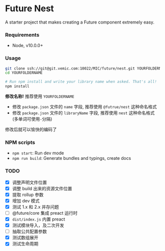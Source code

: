 # Future Nest

A starter project that makes creating a Future component extremely easy.

### Requirements

- Node, v10.0.0+

### Usage

```bash
git clone ssh://git@git.vemic.com:10022/MIC/future/nest.git YOURFOLDERNAME
cd YOURFOLDERNAME

# Run npm install and write your library name when asked. That's all!
npm install
```

**修改名称!** 推荐使用 `YOURFOLDERNAME`
- 修改 `package.json` 文件的 `name` 字段, 推荐使用 `@futrue/nest` 这种命名格式
- 修改 `package.json` 文件的 `libraryName` 字段, 推荐使用 `nest` 这种命名格式(多单词可使用`-`分隔)

修改后就可以愉快的编码了

### NPM scripts

 - `npm start`: Run dev mode
 - `npm run build`: Generate bundles and typings, create docs


### TODO

- [x] 调整声明文件位置
- [x] 调整 build 出来的资源文件位置
- [x] 提取 rollup 参数
- [x] 增加 dev 模式
- [x] 测试 1.x 和 2.x 并存问题
- [ ] @future/core 集成 preact 运行时
- [x] `dist/index.js` 内置 preact
- [x] 测试模块导入，及二次开发
- [ ] 抽取公共配置参数
- [x] 测试数组展开
- [x] 测试生命周期